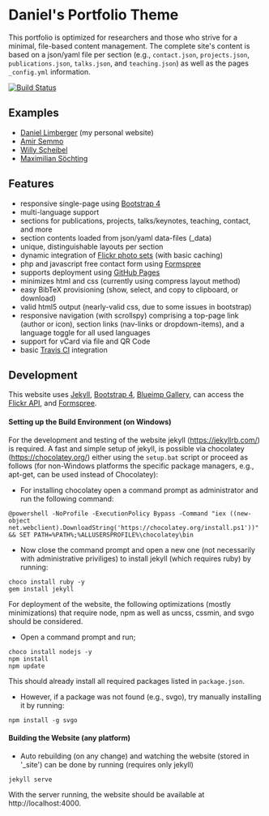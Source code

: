 # Daniel's Portfolio Theme

This portfolio is optimized for researchers and those who strive for a minimal, file-based content management.
The complete site's content is based on a json/yaml file per section (e.g., `contact.json`, `projects.json`, `publications.json`, `talks.json`, and `teaching.json`) as well as the pages `_config.yml` information. 

[![Build Status](https://travis-ci.org/cgcostume/cgcostume.github.io.svg?branch=master)](https://travis-ci.org/cgcostume/cgcostume.github.io)

## Examples

* [Daniel Limberger](http://www.daniellimberger.de) (my personal website)
* [Amir Semmo](http://www.amirsemmo.de)
* [Willy Scheibel](http://www.willyscheibel.de)
* [Maximilian Söchting](http://msoechting.de)

## Features

* responsive single-page using [Bootstrap 4](http://getbootstrap.com/)
* multi-language support
* sections for publications, projects, talks/keynotes, teaching, contact, and more
* section contents loaded from json/yaml data-files (_data)
* unique, distinguishable layouts per section
* dynamic integration of [Flickr photo sets](https://www.flickr.com/services/api/) (with basic caching)
* php and javascript free contact form using [Formspree](http://formspree.io/)
* supports deployment using [GitHub Pages](https://pages.github.com/) 
* minimizes html and css (currently using compress layout method)
* easy BibTeX provisioning (show, select, and copy to clipboard, or download)
* valid html5 output (nearly-valid css, due to some issues in bootstrap)
* responsive navigation (with scrollspy) comprising a top-page link (author or icon), section links (nav-links or dropdown-items), and a language toggle for all used languages
* support for vCard via file and QR Code
* basic [Travis CI](https://travis-ci.org/) integration


## Development

This website uses [Jekyll](http://jekyllrb.com/), [Bootstrap 4](http://getbootstrap.com/), [Blueimp Gallery](https://github.com/blueimp/Bootstrap-Image-Gallery), can access the [Flickr API](https://www.flickr.com/services/api/), and [Formspree](http://formspree.io/).

#### Setting up the Build Environment (on Windows)

For the development and testing of the website jekyll (https://jekyllrb.com/) is required. A fast and simple setup of jekyll, is possible via chocolatey (https://chocolatey.org/) either using the ```setup.bat``` script or proceed as follows (for non-Windows platforms the specific package managers, e.g., apt-get, can be used instead of Chocolatey):

* For installing chocolatey open a command prompt as administrator and run the following command:
```
@powershell -NoProfile -ExecutionPolicy Bypass -Command "iex ((new-object net.webclient).DownloadString('https://chocolatey.org/install.ps1'))" && SET PATH=%PATH%;%ALLUSERSPROFILE%\chocolatey\bin
```
* Now close the command prompt and open a new one (not necessarily with administrative priviliges) to install jekyll (which requires ruby) by running:
```
choco install ruby -y
gem install jekyll
```

For deployment of the website, the following optimizations (mostly minimizations) that require node, npm as well as uncss, cssmin, and svgo should be considered.

* Open a command prompt and run;
```
choco install nodejs -y
npm install
npm update
```
This should already install all required packages listed in ```package.json```.
* However, if a package was not found (e.g., svgo), try manually installing it by running:
```
npm install -g svgo
```

#### Building the Website (any platform)

* Auto rebuilding (on any change) and watching the website (stored in '_site') can be done by running (requires only jekyll)
```
jekyll serve
```
With the server running, the website should be available at http://localhost:4000.
